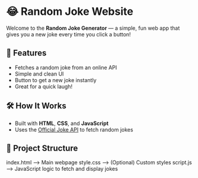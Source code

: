 # 😂 Random Joke Website

Welcome to the **Random Joke Generator** — a simple, fun web app that gives you a new joke every time you click a button!

## 🌟 Features

- Fetches a random joke from an online API
- Simple and clean UI
- Button to get a new joke instantly
- Great for a quick laugh!

## 🛠️ How It Works

- Built with **HTML**, **CSS**, and **JavaScript**
- Uses the [Official Joke API](https://official-joke-api.appspot.com) to fetch random jokes

## 📂 Project Structure
index.html --> Main webpage
style.css --> (Optional) Custom styles
script.js --> JavaScript logic to fetch and display jokes

